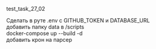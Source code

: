 test_task_27_02

Сделать в руте .env  с GITHUB_TOKEN и DATABASE_URL <br />
добавить папку data в /scripts<br />
docker-compose up --build -d<br />
добавить крон на парсер<br />
